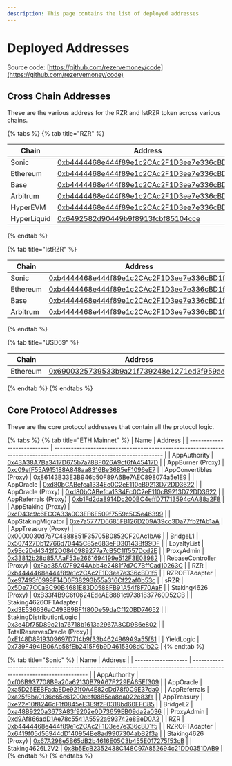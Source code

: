 ```yaml
---
description: This page contains the list of deployed addresses
---
```


# Deployed Addresses

Source code: [https://github.com/rezervemoney/code](https://github.com/rezervemoney/code)

## Cross Chain Addresses

These are the various address for the RZR and lstRZR token across various chains.

{% tabs %}
{% tab title="RZR" %}

| Chain       | Address                                                                                                                |
| ----------- | ---------------------------------------------------------------------------------------------------------------------- |
| Sonic       | [0xb4444468e444f89e1c2CAc2F1D3ee7e336cBD1f5](https://sonicscan.org/token/0xb4444468e444f89e1c2CAc2F1D3ee7e336cBD1f5)   |
| Ethereum    | [0xb4444468e444f89e1c2CAc2F1D3ee7e336cBD1f5](https://etherscan.io/token/0xb4444468e444f89e1c2CAc2F1D3ee7e336cBD1f5)    |
| Base        | [0xb4444468e444f89e1c2CAc2F1D3ee7e336cBD1f5](https://basescan.org/token/0xb4444468e444f89e1c2CAc2F1D3ee7e336cBD1f5)    |
| Arbitrum    | [0xb4444468e444f89e1c2CAc2F1D3ee7e336cBD1f5](https://arbiscan.io/token/0xb4444468e444f89e1c2CAc2F1D3ee7e336cBD1f5)     |
| HyperEVM    | [0xb4444468e444f89e1c2CAc2F1D3ee7e336cBD1f5](https://hyperevmscan.io/token/0xb4444468e444f89e1c2CAc2F1D3ee7e336cBD1f5) |
| HyperLiquid | [0x6492582d90449b9f8913fcbf85104cce](https://app.hyperliquid.xyz/explorer/token/0x6492582d90449b9f8913fcbf85104cce)    |

{% endtab %}

{% tab title="lstRZR" %}

| Chain    | Address                                                                                                              |
| -------- | -------------------------------------------------------------------------------------------------------------------- |
| Sonic    | [0xb4444468e444f89e1c2CAc2F1D3ee7e336cBD1f5](https://sonicscan.org/token/0x67a298e5b65db2b4616e05c3b455e017275f53cb) |
| Ethereum | [0xb4444468e444f89e1c2CAc2F1D3ee7e336cBD1f5](https://etherscan.io/token/0xb33f4b9c6f0624edeae8881c97381837760d52cb)  |
| Base     | [0xb4444468e444f89e1c2CAc2F1D3ee7e336cBD1f5](https://basescan.org/token/0xb33f4b9c6f0624edeae8881c97381837760d52cb)  |
| Arbitrum | [0xb4444468e444f89e1c2CAc2F1D3ee7e336cBD1f5](https://arbiscan.io/token/0xb33f4b9c6f0624edeae8881c97381837760d52cb)   |

{% endtab %}

{% tab title="USD69" %}

| Chain    | Address                                                                                                             |
| -------- | ------------------------------------------------------------------------------------------------------------------- |
| Ethereum | [0x6900325739533b9a21f739248e1271ed3f959ae8](https://etherscan.io/token/0x6900325739533b9a21f739248e1271ed3f959ae8) |

{% endtab %}
{% endtabs %}

## Core Protocol Addresses

These are the core protocol addresses that contain all the protocol logic.

{% tabs %}
{% tab title="ETH Mainnet" %}
| Name | Address |
| --------------------------- | --------------------------------------------------------------------------------------------------------------------- |
| AppAuthority | [0x43A38A7Ba3417D675b7a78BF026A9cf6fA45417D](https://etherscan.io/address/0x43A38A7Ba3417D675b7a78BF026A9cf6fA45417D) |
| AppBurner (Proxy) | [0xc09efF55A915188A848aa8316Be36B5eF1096eE7](https://etherscan.io/address/0xc09efF55A915188A848aa8316Be36B5eF1096eE7) |
| AppConvertibles (Proxy) | [0x86143B33E3B946b50F89A6Be7AEC898074a5e1E9](https://etherscan.io/address/0x86143B33E3B946b50F89A6Be7AEC898074a5e1E9) |
| AppOracle | [0xd80bCABefca1334Ec0C2eE110cB9213D72DD3622](https://etherscan.io/address/0xd80bCABefca1334Ec0C2eE110cB9213D72DD3622) |
| AppOracle (Proxy) | [0xd80bCABefca1334Ec0C2eE110cB9213D72DD3622](https://etherscan.io/address/0xd80bCABefca1334Ec0C2eE110cB9213D72DD3622) |
| AppReferrals (Proxy) | [0xb1Fd2da8914Dc200BC4effD71713594cAA88a2F8](https://etherscan.io/address/0xb1Fd2da8914Dc200BC4effD71713594cAA88a2F8) |
| AppStaking (Proxy) | [0xcD43c9c6ECCA33a0C3EF6E509f7559c5C5e46399](https://etherscan.io/address/0xcD43c9c6ECCA33a0C3EF6E509f7559c5C5e46399) |
| AppStakingMigrator | [0xe7a5777D6685FB126D209A39cc3Da77fb2fAb1aA](https://etherscan.io/address/0xe7a5777D6685FB126D209A39cc3Da77fb2fAb1aA) |
| AppTreasury (Proxy) | [0x0000030d7a7C4888851F35705B0852CF20Ac1bA6](https://etherscan.io/address/0x0000030d7a7C4888851F35705B0852CF20Ac1bA6) |
| BridgeL1 | [0x507427Db12766d70445C85e683eFD30143Bf99DF](https://etherscan.io/address/0x507427Db12766d70445C85e683eFD30143Bf99DF) |
| LoyaltyList | [0x9Ec2Dd4342f2D0840989277a7cB5C1ff557Dcd2E](https://etherscan.io/address/0x9Ec2Dd4342f2D0840989277a7cB5C1ff557Dcd2E) |
| ProxyAdmin | [0x33812b28d85AAaF53e2661694199e512F3E08982](https://etherscan.io/address/0x33812b28d85AAaF53e2661694199e512F3E08982) |
| RebaseController (Proxy) | [0xFad35A07F9244Abb4e2481f7d7C7BffCad10263C](https://etherscan.io/address/0xFad35A07F9244Abb4e2481f7d7C7BffCad10263C) |
| RZR | [0xb4444468e444f89e1c2CAc2F1D3ee7e336cBD1f5](https://etherscan.io/address/0xb4444468e444f89e1c2CAc2F1D3ee7e336cBD1f5) |
| RZROFTAdapter | [0xe97493f0999F14D0F38293b55a316Cf22af0b53c](https://etherscan.io/address/0xe97493f0999F14D0F38293b55a316Cf22af0b53c) |
| sRZR | [0x5De77CCaBC90B4681E83D0588FB91A54f8F70AaF](https://etherscan.io/address/0x5De77CCaBC90B4681E83D0588FB91A54f8F70AaF) |
| Staking4626 (Proxy) | [0xB33f4B9C6f0624EdeAE8881c97381837760D52CB](https://etherscan.io/address/0xB33f4B9C6f0624EdeAE8881c97381837760D52CB) |
| Staking4626OFTAdapter | [0xd3E536636aC493B9BF1f80De59daCf120BD74652](https://etherscan.io/address/0xd3E536636aC493B9BF1f80De59daCf120BD74652) |
| StakingDistributionLogic | [0x3e4Df75D89c21a76718b1613a2967A3CD9B6e802](https://etherscan.io/address/0x3e4Df75D89c21a76718b1613a2967A3CD9B6e802) |
| TotalReservesOracle (Proxy) | [0xE148D8919309697D714b9f33b4624969A9a55f81](https://etherscan.io/address/0xE148D8919309697D714b9f33b4624969A9a55f81) |
| YieldLogic | [0x739F4941B06Ab58fEb2415F6b9D4615308dC1b2C](https://etherscan.io/address/0x739F4941B06Ab58fEb2415F6b9D4615308dC1b2C) |
{% endtab %}

{% tab title="Sonic" %}
| Name | Address |
| ------------------- | ---------------------------------------------------------------------------------------------------------------------- |
| AppAuthority | [0xf06B937708B9a20a62130B79A67F229EA65Ef309](https://sonicscan.org/address/0xf06B937708B9a20a62130B79A67F229EA65Ef309) |
| AppOracle | [0xa5D26EEBFadaEDe921f0A4E82cDd78f0C9E37da0](https://sonicscan.org/address/0xa5D26EEBFadaEDe921f0A4E82cDd78f0C9E37da0) |
| AppReferrals | [0xa25f6ba0136c65e61200ebf0885ea8da022e83fa](https://sonicscan.org/address/0xa25f6ba0136c65e61200ebf0885ea8da022e83fa) |
| AppTreasury | [0xe22e10f8246dF1f0845eE3E9f2F0318bd60EFC85](https://sonicscan.org/address/0xe22e10f8246dF1f0845eE3E9f2F0318bd60EFC85) |
| BridgeL2 | [0xa48B9220a3673A83f9202e0D73659EB09da2a036](https://sonicscan.org/address/0xa48B9220a3673A83f9202e0D73659EB09da2a036) |
| ProxyAdmin | [0xd9Af866adD1Ae78c5541A5592a693742e8BeD0A2](https://sonicscan.org/address/0xd9Af866adD1Ae78c5541A5592a693742e8BeD0A2) |
| RZR | [0xb4444468e444f89e1c2CAc2F1D3ee7e336cBD1f5](https://sonicscan.org/address/0xb4444468e444f89e1c2CAc2F1D3ee7e336cBD1f5) |
| RZROFTAdapter | [0x6419f05d56944dD140954Be8ad9907304abB2f3a](https://sonicscan.org/address/0x6419f05d56944dD140954Be8ad9907304abB2f3a) |
| Staking4626 (Proxy) | [0x67A298e5B65dB2b4616E05C3b455E017275f53cB](https://sonicscan.org/address/0x67A298e5B65dB2b4616E05C3b455E017275f53cB) |
| Staking4626L2V2 | [0x8b5EcB2352438C148C97A852694c21DD0351DAB9](https://sonicscan.org/address/0x8b5EcB2352438C148C97A852694c21DD0351DAB9) |
{% endtab %}
{% endtabs %}
